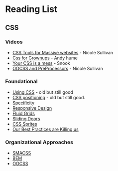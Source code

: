 # Reading List

## CSS

### Videos

* [CSS Tools for Massive websites](https://vimeo.com/72759139) - Nicole Sullivan
* [Css for Grownups](https://www.youtube.com/watch?v=ZpFdyfs03Ug) - Andy hume
* [Your CSS is a mess](https://www.youtube.com/watch?v=C4z_9F6nfS8) - Snook
* [OOCSS and PreProcessors](https://www.youtube.com/watch?v=GhX8iPcDSsI) - Nicole Sullivan

### Foundational

* [Using CSS](http://www.brainjar.com/css/using/) - old but still good
* [CSS positioning](http://www.brainjar.com/css/positioning/) - old but still good.
* [Specificity](http://www.smashingmagazine.com/2007/07/27/css-specificity-things-you-should-know/)
* [Responsive Design](http://alistapart.com/article/responsive-web-design)
* [Fluid Grids](http://alistapart.com/article/fluidgrids)
* [Sliding Doors](http://alistapart.com/article/slidingdoors)
* [CSS Sprites](http://alistapart.com/article/sprites)
* [Our Best Practices are Killing us](http://www.stubbornella.org/content/2011/04/28/our-best-practices-are-killing-us/)

### Organizational Approaches

* [SMACSS](https://smacss.com/)
* [BEM](https://css-tricks.com/bem-101/)
* [OOCSS](http://www.smashingmagazine.com/2011/12/12/an-introduction-to-object-oriented-css-oocss/)

